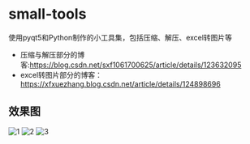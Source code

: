 # small-tools
使用pyqt5和Python制作的小工具集，包括压缩、解压、excel转图片等  

- 压缩与解压部分的博客:https://blog.csdn.net/sxf1061700625/article/details/123632095    
- excel转图片部分的博客：https://xfxuezhang.blog.csdn.net/article/details/124898696   


## 效果图
![1](https://user-images.githubusercontent.com/31002981/169663001-60e740b0-c297-4c9c-9afe-d311305b8537.png)
![2](https://user-images.githubusercontent.com/31002981/169663019-c6406963-9b1c-4d6d-aa9d-ac92459185a1.png)
![3](https://user-images.githubusercontent.com/31002981/169663026-df8fa1ad-c1b7-47f1-9106-b7a512fa6914.png)



